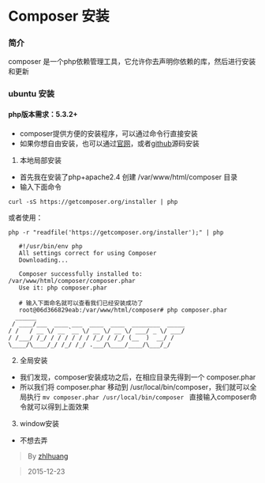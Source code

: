 Composer 安装
===

### 简介
 composer 是一个php依赖管理工具，它允许你去声明你依赖的库，然后进行安装和更新

### ubuntu 安装

#### php版本需求：5.3.2+

- composer提供方便的安装程序，可以通过命令行直接安装
- 如果你想自由安装，也可以通过[官网][getcomposer.org]，或者[github][github-install]源码安装


1. 本地局部安装
 - 首先我在安装了php+apache2.4 创建 /var/www/html/composer 目录
 - 输入下面命令

```shell 
curl -sS https://getcomposer.org/installer | php 
```
 或者使用：
```shell 
php -r "readfile('https://getcomposer.org/installer');" | php
```

 ```shell
    #!/usr/bin/env php
    All settings correct for using Composer
    Downloading...
    
    Composer successfully installed to: /var/www/html/composer/composer.phar
    Use it: php composer.phar
    
    # 输入下面命名就可以查看我们已经安装成功了
    root@06d366829eab:/var/www/html/composer# php composer.phar
   ______
  / ____/___  ____ ___  ____  ____  ________  _____
 / /   / __ \/ __ `__ \/ __ \/ __ \/ ___/ _ \/ ___/
/ /___/ /_/ / / / / / / /_/ / /_/ (__  )  __/ /
\____/\____/_/ /_/ /_/ .___/\____/____/\___/_/
 ```
 
2. 全局安装
 
 - 我们发现，composer安装成功之后，在相应目录先得到一个 composer.phar
 - 所以我们将 composer.phar 移动到 /usr/local/bin/composer，我们就可以全局执行
  `mv composer.phar /usr/local/bin/composer `
    直接输入composer命令就可以得到上面效果
 
3. window安装
    
 - 不想去弄



> By [zhlhuang][zhl-github]

>2015-12-23


[getcomposer.org]:https://getcomposer.org/installer
[github-install]:https://github.com/composer/getcomposer.org/blob/master/web/installer
[zhl-github]:https://github.com/zhlhuang
 
